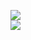 [![](https://img.shields.io/badge/Made%20With-Github%20Spray-lightgrey.svg?style=for-the-badge&logo=github)](https://github.com/Annihil/github-spray#1255)  
[![](https://i.imgur.com/2DrTn0Z.gif)](https://github.com/Annihil/github-spray)